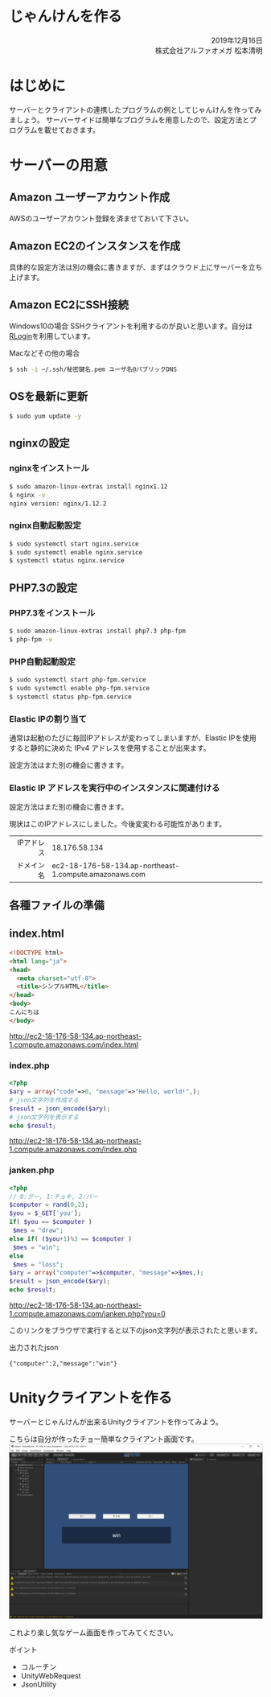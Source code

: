 # じゃんけんを作る
<div style="text-align: right;">
2019年12月16日<br>
株式会社アルファオメガ  松本清明
</div>

# はじめに
サーバーとクライアントの連携したプログラムの例としてじゃんけんを作ってみましょう。
サーバーサイドは簡単なプログラムを用意したので、設定方法とプログラムを載せておきます。


# サーバーの用意

## Amazon ユーザーアカウント作成
AWSのユーザーアカウント登録を済ませておいて下さい。

## Amazon EC2のインスタンスを作成
具体的な設定方法は別の機会に書きますが、まずはクラウド上にサーバーを立ち上げます。

## Amazon EC2にSSH接続

Windows10の場合
SSHクライアントを利用するのが良いと思います。自分は [RLogin](http://nanno.dip.jp/softlib/man/rlogin/)を利用しています。

Macなどその他の場合
``` bash
$ ssh -i ~/.ssh/秘密鍵名.pem ユーザ名@パブリックDNS
```

## OSを最新に更新
``` bash
$ sudo yum update -y
```
## nginxの設定

### nginxをインストール
``` bash
$ sudo amazon-linux-extras install nginx1.12
$ nginx -v
nginx version: nginx/1.12.2
```
### nginx自動起動設定
``` bash
$ sudo systemctl start nginx.service
$ sudo systemctl enable nginx.service
$ systemctl status nginx.service
```

## PHP7.3の設定

### PHP7.3をインストール
``` bash
$ sudo amazon-linux-extras install php7.3 php-fpm
$ php-fpm -v
```

### PHP自動起動設定
``` bash
$ sudo systemctl start php-fpm.service
$ sudo systemctl enable php-fpm.service
$ systemctl status php-fpm.service
```

### Elastic IPの割り当て
通常は起動のたびに毎回IPアドレスが変わってしまいますが、Elastic IPを使用すると静的に決めた
IPv4 アドレスを使用することが出来ます。

設定方法はまた別の機会に書きます。

### Elastic IP アドレスを実行中のインスタンスに関連付ける
設定方法はまた別の機会に書きます。

現状はこのIPアドレスにしました。今後変変わる可能性があります。

|||
|--:|:--|
|IPアドレス|18.176.58.134|
|ドメイン名|ec2-18-176-58-134.ap-northeast-1.compute.amazonaws.com|



## 各種ファイルの準備

## index.html
```html
<!DOCTYPE html>
<html lang="ja">
<head>
  <meta charset="utf-8">
  <title>シンプルHTML</title>
</head>
<body>
こんにちは
</body>
```
http://ec2-18-176-58-134.ap-northeast-1.compute.amazonaws.com/index.html

### index.php
```PHP
<?php
$ary = array("code"=>0, "message"=>"Hello, world!",);
# json文字列を作成する
$result = json_encode($ary);
# json文字列を表示する
echo $result;
```
http://ec2-18-176-58-134.ap-northeast-1.compute.amazonaws.com/index.php

### janken.php
```PHP
<?php
// 0:グー, 1:チョキ, 2:パー
$computer = rand(0,2);
$you = $_GET['you'];
if( $you == $computer )
 $mes = "draw";
else if( ($you+1)%3 == $computer )
 $mes = "win";
else
 $mes = "loss";
$ary = array("computer"=>$computer, "message"=>$mes,);
$result = json_encode($ary);
echo $result;
```
http://ec2-18-176-58-134.ap-northeast-1.compute.amazonaws.com/janken.php?you=0

このリンクをブラウザで実行すると以下のjson文字列が表示されたと思います。

出力されたjson
```
{"computer":2,"message":"win"}
```

# Unityクライアントを作る

サーバーとじゃんけんが出来るUnityクライアントを作ってみよう。

こちらは自分が作ったチョー簡単なクライアント画面です。
<img width="640" alt="ScreenShot" src="img/clinetScreenShot.png">

これより楽し気なゲーム画面を作ってみてください。

ポイント
* コルーチン
* UnityWebRequest
* JsonUtility
